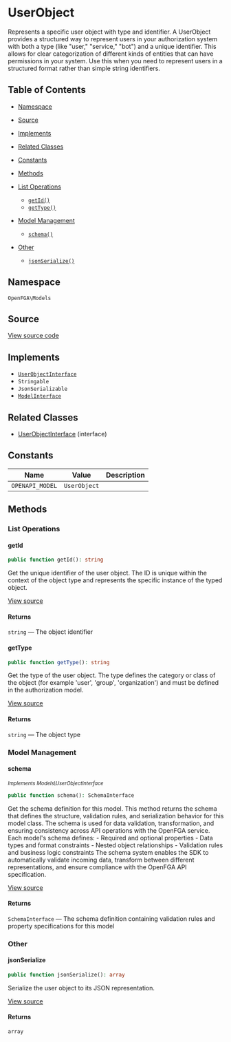 # UserObject

Represents a specific user object with type and identifier. A UserObject provides a structured way to represent users in your authorization system with both a type (like &quot;user,&quot; &quot;service,&quot; &quot;bot&quot;) and a unique identifier. This allows for clear categorization of different kinds of entities that can have permissions in your system. Use this when you need to represent users in a structured format rather than simple string identifiers.

## Table of Contents

* [Namespace](#namespace)
* [Source](#source)
* [Implements](#implements)
* [Related Classes](#related-classes)
* [Constants](#constants)
* [Methods](#methods)

* [List Operations](#list-operations)
    * [`getId()`](#getid)
    * [`getType()`](#gettype)
* [Model Management](#model-management)
    * [`schema()`](#schema)
* [Other](#other)
    * [`jsonSerialize()`](#jsonserialize)

## Namespace

`OpenFGA\Models`

## Source

[View source code](https://github.com/evansims/openfga-php/blob/main/src/Models/UserObject.php)

## Implements

* [`UserObjectInterface`](UserObjectInterface.md)
* `Stringable`
* `JsonSerializable`
* [`ModelInterface`](ModelInterface.md)

## Related Classes

* [UserObjectInterface](Models/UserObjectInterface.md) (interface)

## Constants

| Name            | Value        | Description |
| --------------- | ------------ | ----------- |
| `OPENAPI_MODEL` | `UserObject` |             |

## Methods

### List Operations

#### getId

```php
public function getId(): string

```

Get the unique identifier of the user object. The ID is unique within the context of the object type and represents the specific instance of the typed object.

[View source](https://github.com/evansims/openfga-php/blob/main/src/Models/UserObject.php#L69)

#### Returns

`string` — The object identifier

#### getType

```php
public function getType(): string

```

Get the type of the user object. The type defines the category or class of the object (for example &#039;user&#039;, &#039;group&#039;, &#039;organization&#039;) and must be defined in the authorization model.

[View source](https://github.com/evansims/openfga-php/blob/main/src/Models/UserObject.php#L78)

#### Returns

`string` — The object type

### Model Management

#### schema

*<small>Implements Models\UserObjectInterface</small>*

```php
public function schema(): SchemaInterface

```

Get the schema definition for this model. This method returns the schema that defines the structure, validation rules, and serialization behavior for this model class. The schema is used for data validation, transformation, and ensuring consistency across API operations with the OpenFGA service. Each model&#039;s schema defines: - Required and optional properties - Data types and format constraints - Nested object relationships - Validation rules and business logic constraints The schema system enables the SDK to automatically validate incoming data, transform between different representations, and ensure compliance with the OpenFGA API specification.

[View source](https://github.com/evansims/openfga-php/blob/main/src/Models/ModelInterface.php#L52)

#### Returns

`SchemaInterface` — The schema definition containing validation rules and property specifications for this model

### Other

#### jsonSerialize

```php
public function jsonSerialize(): array

```

Serialize the user object to its JSON representation.

[View source](https://github.com/evansims/openfga-php/blob/main/src/Models/UserObject.php#L87)

#### Returns

`array`
